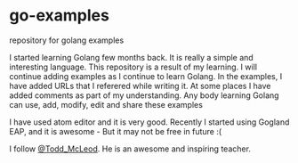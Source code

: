 # go-examples
repository for golang examples

I started learning Golang few months back. It is really a simple and interesting language.
This repository is a result of my learning. I will continue adding examples as I continue to learn Golang.
In the examples, I have added URLs that I referered while writing it. At some places I have added comments
as part of my understanding.
Any body learning Golang can use, add, modify, edit and share these examples

I have used atom editor and it is very good. Recently I started using Gogland EAP, and it is awesome - But it may not be free in future :( 

I follow [@Todd_McLeod](https://twitter.com/Todd_McLeod). He is an awesome and inspiring teacher.
